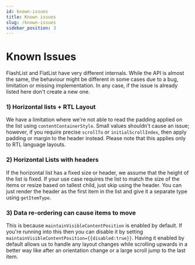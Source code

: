 ```yaml
---
id: known-issues
title: Known issues
slug: /known-issues
sidebar_position: 3
---
```


# Known Issues

FlashList and FlatList have very different internals. While the API is almost the same, the behaviour might be different in some cases due to a bug, limitation or missing implementation. In any case, if the issue is already listed here don't create a new one.

### 1) Horizontal lists + RTL Layout

We have a limitation where we're not able to read the padding applied on the list using `contentContainerStyle`. Small values shouldn't cause an issue; however, if you require precise `scrollTo` or `initialScrollIndex`, then apply padding or margin to the header instead. Please note that this applies only to RTL language layouts.

### 2) Horizontal Lists with headers

If the horizontal list has a fixed size or header, we assume that the height of the list is fixed. If your use case requires the list to match the size of the items or resize based on tallest child, just skip using the header. You can just render the header as the first item in the list and give it a separate type using `getItemType`.

### 3) Data re-ordering can cause items to move

This is because `maintainVisibleContentPosition` is enabled by default. If you're running into this then you can disable it by setting `maintainVisibleContentPosition={{disabled:true}}`. Having it enabled by default allows us to handle any layout changes while scrolling upwards in a better way like after an orientation change or a large scroll jump to the last item.
